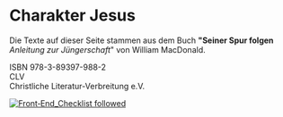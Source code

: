 # Charakter Jesus
 Die Texte auf dieser Seite stammen aus dem Buch **"Seiner Spur folgen**  _Anleitung zur Jüngerschaft_" von William MacDonald.

 ISBN 978-3-89397-988-2  
 CLV  
 Christliche Literatur-Verbreitung e.V.
 
 [![Front‑End_Checklist followed](https://img.shields.io/badge/Front‑End_Checklist-followed-brightgreen.svg)](https://github.com/thedaviddias/Front-End-Checklist/)
